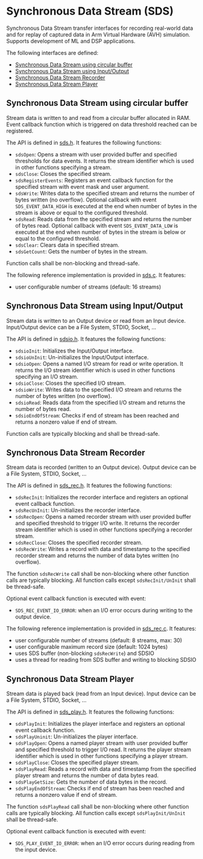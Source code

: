 # Synchronous Data Stream (SDS)

Synchronous Data Stream transfer interfaces for recording real-world data and 
for replay of captured data in Arm Virtual Hardware (AVH) simulation. 
Supports development of ML and DSP applications.

The following interfaces are defined:
- [Synchronous Data Stream using circular buffer](#synchronous-data-stream-using-circular-buffer)
- [Synchronous Data Stream using Input/Output](#synchronous-data-stream-using-inputoutput)
- [Synchronous Data Stream Recorder](#synchronous-data-stream-recorder)
- [Synchronous Data Stream Player](#synchronous-data-stream-player)

## Synchronous Data Stream using circular buffer

Stream data is written to and read from a circular buffer allocated in RAM. Event callback function 
which is triggered on data threshold reached can be registered.  

The API is defined in [sds.h](include/sds.h). It features the following functions:
- `sdsOpen`: Opens a stream with user provided buffer and specified thresholds for data events. 
  It returns the stream identifier which is used in other functions specifying a stream.
- `sdsClose`: Closes the specified stream.
- `sdsRegisterEvents`: Registers an event callback function for the specified stream 
   with event mask and user argument.
- `sdsWrite`: Writes data to the specified stream and returns the number of bytes written (no overflow). 
  Optional callback with event `SDS_EVENT_DATA_HIGH` is executed at the end when number of bytes 
  in the stream is above or equal to the configured threshold.
- `sdsRead`: Reads data from the specified stream and returns the number of bytes read. 
  Optional callback with event `SDS_EVENT_DATA_LOW` is executed at the end when number of bytes 
  in the stream is below or equal to the configured threshold.
- `sdsClear`: Clears data in specified stream.
- `sdsGetCount`: Gets the number of bytes in the stream.

Function calls shall be non-blocking and thread-safe.

The following reference implementation is provided in [sds.c](source/sds.c). It features:
- user configurable number of streams (default: 16 streams)

## Synchronous Data Stream using Input/Output

Stream data is written to an Output device or read from an Input device. Input/Output device
can be a File System, STDIO, Socket, ...  

The API is defined in [sdsio.h](include/sdsio.h). It features the following functions:
- `sdsioInit`: Initializes the Input/Output interface.
- `sdsioUnInit`: Un-initializes the Input/Output interface.
- `sdsioOpen`: Opens a named I/O stream for read or write operation. 
  It returns the I/O stream identifier which is used in other functions specifying an I/O stream.
- `sdsioClose`: Closes the specified I/O stream.
- `sdsioWrite`: Writes data to the specified I/O stream and returns the number of bytes written (no overflow).
- `sdsioRead`: Reads data from the specified I/O stream and returns the number of bytes read.
- `sdsioEndOfStream`: Checks if end of stream has been reached and returns a nonzero value if end of stream.

Function calls are typically blocking and shall be thread-safe.

## Synchronous Data Stream Recorder

Stream data is recorded (written to an Output device). 
Output device can be a File System, STDIO, Socket, ...  

The API is defined in [sds_rec.h](include/sds_rec.h). It features the following functions:
- `sdsRecInit`: Initializes the recorder interface and registers an optional event callback function.
- `sdsRecUnInit`: Un-initializes the recorder interface.
- `sdsRecOpen`: Opens a named recorder stream with user provided buffer and specified threshold to trigger I/O write. 
  It returns the recorder stream identifier which is used in other functions specifying a recorder stream.
- `sdsRecClose`: Closes the specified recorder stream.
- `sdsRecWrite`: Writes a record with data and timestamp to the specified recorder stream 
  and returns the number of data bytes written (no overflow).

The function `sdsRecWrite` call shall be non-blocking where other function calls are typically blocking. 
All function calls except `sdsRecInit/UnInit` shall be thread-safe.

Optional event callback function is executed with event:
- `SDS_REC_EVENT_IO_ERROR`: when an I/O error occurs during writing to the output device.

The following reference implementation is provided in [sds_rec.c](source/sds_rec.c). It features:
- user configurable number of streams (default: 8 streams, max: 30)
- user configurable maximum record size (default: 1024 bytes)
- uses SDS buffer (non-blocking `sdsRecWrite`) and SDSIO
- uses a thread for reading from SDS buffer and writing to blocking SDSIO

## Synchronous Data Stream Player

Stream data is played back (read from an Input device). 
Input device can be a File System, STDIO, Socket, ...  

The API is defined in [sds_play.h](include/sds_play.h). It features the following functions:
- `sdsPlayInit`: Initializes the player interface and registers an optional event callback function.
- `sdsPlayUninit`: Un-initializes the player interface.
- `sdsPlayOpen`: Opens a named player stream with user provided buffer and specified threshold to trigger I/O read. 
  It returns the player stream identifier which is used in other functions specifying a player stream.
- `sdsPlayClose`: Closes the specified player stream.
- `sdsPlayRead`: Reads a record with data and timestamp from the specified player stream 
  and returns the number of data bytes read.
- `sdsPlayGetSize`: Gets the number of data bytes in the record.
- `sdsPlayEndOfStream`: Checks if end of stream has been reached and returns a nonzero value if end of stream.

The function `sdsPlayRead` call shall be non-blocking where other function calls are typically blocking. 
All function calls except `sdsPlayInit/UnInit` shall be thread-safe.

Optional event callback function is executed with event:
- `SDS_PLAY_EVENT_IO_ERROR`: when an I/O error occurs during reading from the input device. 
